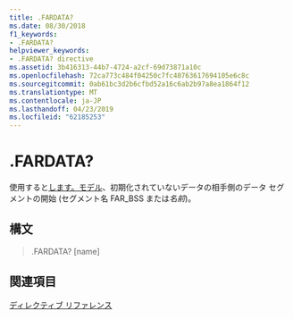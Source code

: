 ```yaml
---
title: .FARDATA?
ms.date: 08/30/2018
f1_keywords:
- .FARDATA?
helpviewer_keywords:
- .FARDATA? directive
ms.assetid: 3b416313-44b7-4724-a2cf-69d73871a10c
ms.openlocfilehash: 72ca773c484f04250c7fc40763617694105e6c8c
ms.sourcegitcommit: 0ab61bc3d2b6cfbd52a16c6ab2b97a8ea1864f12
ms.translationtype: MT
ms.contentlocale: ja-JP
ms.lasthandoff: 04/23/2019
ms.locfileid: "62185253"
---
```

# <a name="fardata"></a>.FARDATA?

使用すると[します。モデル](../../assembler/masm/dot-model.md)、初期化されていないデータの相手側のデータ セグメントの開始 (セグメント名 FAR_BSS または*名前*)。

## <a name="syntax"></a>構文

> .FARDATA? [name]

## <a name="see-also"></a>関連項目

[ディレクティブ リファレンス](../../assembler/masm/directives-reference.md)<br/>